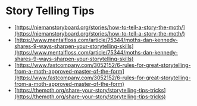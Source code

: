 # Story Telling Tips

- [https://niemanstoryboard.org/stories/how-to-tell-a-story-the-moth/](https://niemanstoryboard.org/stories/how-to-tell-a-story-the-moth/)
- [https://www.mentalfloss.com/article/75344/moths-dan-kennedy-shares-9-ways-sharpen-your-storytelling-skills](https://www.mentalfloss.com/article/75344/moths-dan-kennedy-shares-9-ways-sharpen-your-storytelling-skills)
- [https://www.fastcompany.com/3052152/6-rules-for-great-storytelling-from-a-moth-approved-master-of-the-form](https://www.fastcompany.com/3052152/6-rules-for-great-storytelling-from-a-moth-approved-master-of-the-form)
- [https://themoth.org/share-your-story/storytelling-tips-tricks](https://themoth.org/share-your-story/storytelling-tips-tricks)